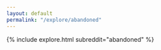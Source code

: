 ```yaml
---
layout: default
permalink: "/explore/abandoned"
---
```


{% include explore.html subreddit="abandoned" %}
